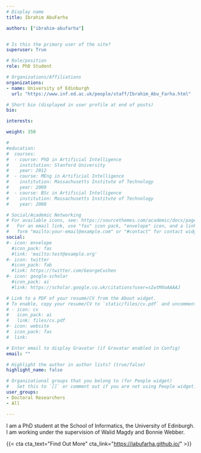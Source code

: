 ```yaml
---
# Display name
title: Ibrahim AbuFarha

authors: ["ibrahim-abufarha"]


# Is this the primary user of the site?
superuser: True 

# Role/position
role: PhD Student 

# Organizations/Affiliations
organizations:
- name: University of Edinburgh
  url: "https://www.inf.ed.ac.uk/people/staff/Ibrahim_Abu_Farha.html"

# Short bio (displayed in user profile at end of posts)
bio: 

interests:

weight: 350

#
#education:
#  courses:
#  - course: PhD in Artificial Intelligence
#    institution: Stanford University
#    year: 2012
#  - course: MEng in Artificial Intelligence
#    institution: Massachusetts Institute of Technology
#    year: 2009
#  - course: BSc in Artificial Intelligence
#    institution: Massachusetts Institute of Technology
#    year: 2008

# Social/Academic Networking
# For available icons, see: https://sourcethemes.com/academic/docs/page-builder/#icons
#   For an email link, use "fas" icon pack, "envelope" icon, and a link in the
#   form "mailto:your-email@example.com" or "#contact" for contact widget.
social:
#- icon: envelope
  #icon_pack: fas
  #link: 'mailto:test@example.org'
#- icon: twitter
  #icon_pack: fab
  #link: https://twitter.com/GeorgeCushen
#- icon: google-scholar
  #icon_pack: ai
  #link: https://scholar.google.co.uk/citations?user=sIwtMXoAAAAJ

# Link to a PDF of your resume/CV from the About widget.
# To enable, copy your resume/CV to `static/files/cv.pdf` and uncomment the lines below.
# - icon: cv
#   icon_pack: ai
#   link: files/cv.pdf
#- icon: website
#  icon_pack: fas
#  link: 

# Enter email to display Gravatar (if Gravatar enabled in Config)
email: ""

# Highlight the author in author lists? (true/false)
highlight_name: false

# Organizational groups that you belong to (for People widget)
#   Set this to `[]` or comment out if you are not using People widget.
user_groups:
- Doctoral Researchers 
- All 

---
```


I am a PhD student at the School of Informatics, the University of Edinburgh. I am working under the supervision of Walid Magdy and Bonnie Webber. 

{{< cta cta_text="Find Out More" cta_link="https://iabufarha.github.io/" >}}